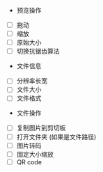 
- 预览操作

- [ ] 拖动
- [ ] 缩放
- [ ] 原始大小
- [ ] 切换抗锯齿算法

- 文件信息

- [ ] 分辨率长宽
- [ ] 文件大小
- [ ] 文件格式

- 文件操作

- [ ] 复制图片到剪切板
- [ ] 打开文件夹 (如果是文件路径)
- [ ] 图片转码
- [ ] 固定大小缩放
- [ ] QR code
